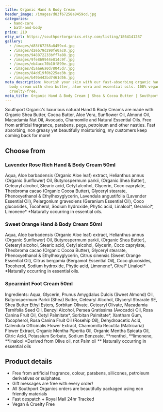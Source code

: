```yaml
---
title: Organic Hand & Body Cream
header_image: /images/d83f67258a8459cd.jpg
categories:
  - hand-care
  - bath-and-body
price: £10
etsy_url: https://southportorganics.etsy.com/listing/1864141287
gallery:
  - /images/d83f67258a8459cd.jpg
  - /images/d2eb79d290fe0ac0.jpg
  - /images/948872233bff7a88.jpg
  - /images/9fe869944e814c9f.jpg
  - /images/eb4acc70b10f899e.jpg
  - /images/d5aae6a0d78045d7.jpg
  - /images/84dd19f0b225ae3b.jpg
  - /images/b49b442bd7461d56.jpg
meta_description: Nourish your skin with our fast-absorbing organic hand and
  body cream with shea butter, aloe vera and essential oils. 100% vegan and
  cruelty-free.
meta_title: Organic Hand & Body Cream | Shea & Cocoa Butter | Southport Organics
---
```

Southport Organic's luxurious natural Hand & Body Creams are made with Organic Shea Butter, Cocoa Butter, Aloe Vera, Sunflower Oil, Almond Oil, Macadamia Nut Oil, Avocado, Chamomile and Natural Essential Oils. Free from artificial fragrance, parabens, pegs, petroleum and other nasties. Fast absorbing, non greasy yet beautifully moisturising, my customers keep coming back for more!

## Choose from

### Lavender Rose Rich Hand & Body Cream 50ml

Aqua, Aloe barbadensis (Organic Aloe leaf) extract, Helianthus annus (Organic Sunflower) Oil, Butyrospermum parkii, (Organic Shea Butter), Cetearyl alcohol, Stearic acid, Cetyl alcohol, Glycerin, Coco caprylate, Theobroma cacao (Organic Cocoa Butter), Glyceryl stearate, Phenoxyethanol & Ethylhexyglycerin, Lavendula angustifolia (Lavender Essential Oil), Pelargonium graveolens (Geranium Essential Oil), Coco glucosides, Tocoherol, Sodium hydroxide, Phytic acid, Linalool*, Geraniol*, Limonene\* \*Naturally occurring in essential oils.

### Sweet Orange Hand & Body Cream 50ml

Aqua, Aloe barbadensis (Organic Aloe leaf) extract, Helianthus annus (Organic Sunflower) Oil, Butyrospermum parkii, (Organic Shea Butter), Cetearyl alcohol, Stearic acid, Cetyl alcohol, Glycerin, Coco caprylate, Theobroma cacao (Organic Cocoa Butter), Glyceryl stearate, Phenoxyethanol & Ethylhexyglycerin, Citrus sinensis (Sweet Orange Essential Oil), Citrus bergamia (Bergamot Essential Oil), Coco glucosides, Tocoherol, Sodium hydroxide, Phytic acid, Limonene*, Citral* Linalool\* \*Naturally occurring in essential oils.

### Spearmint Foot Cream 50ml

Ingredients: Aqua, Glycerin, Prunus Amygdalus Dulcis (Sweet Almond) Oil, Butyrospermum Parkii (Shea) Butter, Cetearyl Alcohol, Glyceryl Stearate SE, Shea Butter Ethyl Esters, Sorbitan Olivate, Cetearyl Olivate, Macadamia Ternifolia Seed Oil, Benzyl Alcohol, Persea Gratissima (Avocado) Oil, Rosa Canina Fruit Oil, Cetyl Palmitate*, Sorbitan Palmitate*, Xantham Gum, Tocopherol, Rosa Canina Fruit Oil (Rosehip Oil), Dehydroacetic Acid, Calendula Officinalis Flower Extract, Chamomilla Recutita (Matricaria) Flower Extract, Organic Mentha Piperita Oil, Organic Mentha Spicata Oil, Citric Acid, Potassium Sorbate, Sodium Benzoate, **menthol, **limonene, **linalool
\*Derived from Olive oil, not Palm oil
** Naturally occurring in essential oils

## Product details

- Free from artificial fragrance, colour, parabens, sillicones, petroleum derivatives or sulphates.
- Gift messages are free with every order!
- All Southport Organics orders are beautifully packaged using eco friendly materials
- Fast despatch + Royal Mail 24hr Tracked
- Vegan & Cruelty Free